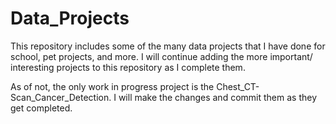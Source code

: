 # Data_Projects
This repository includes some of the many data projects that I have done for school, pet projects, and more. I will continue adding the more important/ interesting projects to this repository as I complete them.

As of not, the only work in progress project is the Chest_CT-Scan_Cancer_Detection. I will make the changes and commit them as they get completed.
